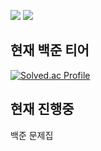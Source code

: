<img src="https://img.shields.io/badge/Python-3776AB?style=flat-square&logo=Python&logoColor=white"/> <img src="https://img.shields.io/badge/JavaScript-F7DF1E?style=flat-square&logo=Javascript&logoColor=white"/>

## 현재 백준 티어
[![Solved.ac Profile](http://mazassumnida.wtf/api/v2/generate_badge?boj=advice02)](https://solved.ac/advice02/)

## 현재 진행중

백준 문제집 
